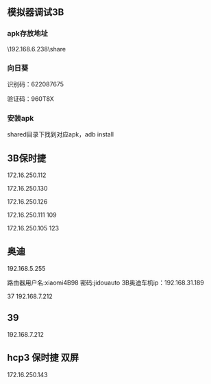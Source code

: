 ## 模拟器调试3B

### apk存放地址

\\192.168.6.238\share

### 向日葵

识别码：622087675

验证码：960T8X

### 安装apk

shared目录下找到对应apk，adb install

## 3B保时捷

172.16.250.112

172.16.250.130

172.16.250.126

172.16.250.111  109

172.16.250.105   123







## 奥迪

192.168.5.255

路由器用户名:xiaomi4B98
       密码:jidouauto
3B奥迪车机ip：192.168.31.189



37 192.168.7.212

## 39

192.168.7.212



## hcp3 保时捷  双屏

172.16.250.143
